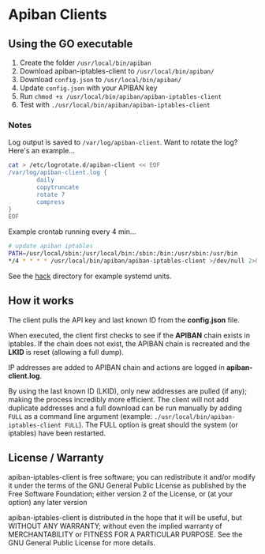 # Apiban Clients #

## Using the GO executable ##

1. Create the folder `/usr/local/bin/apiban`
2. Download apiban-iptables-client to `/usr/local/bin/apiban/`
3. Download `config.json` to `/usr/local/bin/apiban/`
4. Update `config.json` with your APIBAN key
5. Run `chmod +x /usr/local/bin/apiban/apiban-iptables-client`
6. Test with `./usr/local/bin/apiban/apiban-iptables-client`

### Notes ###

Log output is saved to `/var/log/apiban-client`. Want to rotate the log? Here's an example...

```bash
cat > /etc/logrotate.d/apiban-client << EOF
/var/log/apiban-client.log {
        daily
        copytruncate
        rotate 7
        compress
}
EOF
```

Example crontab running every 4 min...

```bash
# update apiban iptables
PATH=/usr/local/sbin:/usr/local/bin:/sbin:/bin:/usr/sbin:/usr/bin
*/4 * * * * /usr/local/bin/apiban/apiban-iptables-client >/dev/null 2>&1
```

See the [hack](hack/) directory for example systemd units.

## How it works ##

The client pulls the API key and last known ID from the **config.json** file.

When executed, the client first checks to see if the **APIBAN** chain exists in iptables. If the chain does not exist, the APIBAN chain is recreated and the **LKID** is reset (allowing a full dump).

IP addresses are added to APIBAN chain and actions are logged in **apiban-client.log**.

By using the last known ID (LKID), only new addresses are pulled (if any); making the process incredibly more efficient. The client will not add duplicate addresses and a full download can be run manually by adding `FULL` as a command line argument (example: `./usr/local/bin/apiban-iptables-client FULL`). The FULL option is great should the system (or iptables) have been restarted.

## License / Warranty ##

apiban-iptables-client is free software; you can redistribute it and/or modify it under the terms of the GNU General Public License as published by the Free Software Foundation; either version 2 of the License, or (at your option) any later version

apiban-iptables-client is distributed in the hope that it will be useful, but WITHOUT ANY WARRANTY; without even the implied warranty of MERCHANTABILITY or FITNESS FOR A PARTICULAR PURPOSE. See the GNU General Public License for more details.
